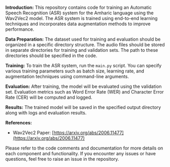 **Introduction:**
This repository contains code for training an Automatic Speech Recognition (ASR) system for the Amharic language using the Wav2Vec2 model. The ASR system is trained using end-to-end learning techniques and incorporates data augmentation methods to improve performance.

**Data Preparation:**
The dataset used for training and evaluation should be organized in a specific directory structure. The audio files should be stored in separate directories for training and validation sets. The path to these directories should be specified in the code.

**Training:**
To train the ASR system, run the `main.py` script. You can specify various training parameters such as batch size, learning rate, and augmentation techniques using command-line arguments.


**Evaluation:**
After training, the model will be evaluated using the validation set. Evaluation metrics such as Word Error Rate (WER) and Character Error Rate (CER) will be computed and logged. 

**Results:**
The trained model will be saved in the specified output directory along with logs and evaluation results.

**References:**
- Wav2Vec2 Paper: [https://arxiv.org/abs/2006.11477](https://arxiv.org/abs/2006.11477)

Please refer to the code comments and documentation for more details on each component and functionality. If you encounter any issues or have questions, feel free to raise an issue in the repository.

